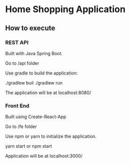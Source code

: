# Home Shopping Application

## How to execute

### REST API
Built with Java Spring Boot.

Go to /api folder

Use gradle to build the application:

./gradlew buil
./gradlew run

The application will be at localhost:8080/

### Front End
Built using Create-React-App

Go to /fe folder

Use npm or yarn to initialize the application.

yarn start or npm start

Application will be at localhost:3000/

